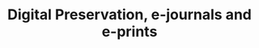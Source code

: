 ---
abstract: null
creators:
- Beagrie, Neil
date: null
document_url: https://services.phaidra.univie.ac.at/api/object/o:295000/download
grand_parent: iPRES
institutions: []
keywords:
- beijing
landing_page_url: https://phaidra.univie.ac.at/o:295000
language: eng
layout: publication
license: CC BY-SA 3.0 AT
notes_url: null
parent: iPRES 2004
publication_type: presentation
size: 175446
slides_url: null
source_name: iPRES
stream_url: null
title: Digital Preservation, e-journals and e-prints
year: 2004
---